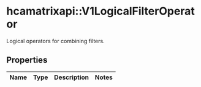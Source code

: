 # hcamatrixapi::V1LogicalFilterOperator

Logical operators for combining filters.
## Properties
Name | Type | Description | Notes
------------ | ------------- | ------------- | -------------


